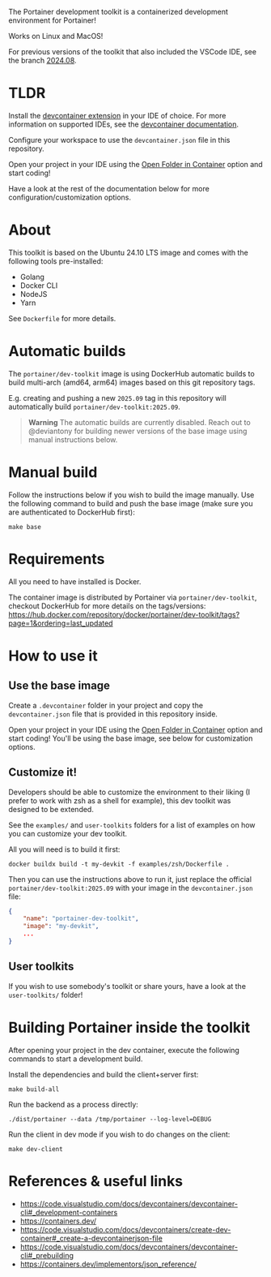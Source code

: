 The Portainer development toolkit is a containerized development environment for Portainer!

Works on Linux and MacOS!

For previous versions of the toolkit that also included the VSCode IDE, see the branch [2024.08](https://github.com/portainer/dev-toolkit/tree/2024.08).

# TLDR

Install the [devcontainer extension](https://marketplace.visualstudio.com/items?itemName=ms-vscode-remote.remote-containers) in your IDE of choice. For more information on supported IDEs, see the [devcontainer documentation](https://containers.dev/supporting#editors).

Configure your workspace to use the `devcontainer.json` file in this repository.

Open your project in your IDE using the <u>Open Folder in Container</u> option and start coding!

Have a look at the rest of the documentation below for more configuration/customization options.

# About

This toolkit is based on the Ubuntu 24.10 LTS image and comes with the following tools pre-installed:

* Golang
* Docker CLI
* NodeJS
* Yarn

See `Dockerfile` for more details.

# Automatic builds

The `portainer/dev-toolkit` image is using DockerHub automatic builds to build multi-arch (amd64, arm64) images based on this git repository tags.

E.g. creating and pushing a new `2025.09` tag in this repository will automatically build `portainer/dev-toolkit:2025.09`.

> **Warning**
> The automatic builds are currently disabled. Reach out to @deviantony for building newer versions of the base image using manual instructions below.

# Manual build

Follow the instructions below if you wish to build the image manually.
Use the following command to build and push the base image (make sure you are authenticated to DockerHub first):

```
make base
```

# Requirements

All you need to have installed is Docker.

The container image is distributed by Portainer via `portainer/dev-toolkit`, checkout DockerHub for more details on the tags/versions: https://hub.docker.com/repository/docker/portainer/dev-toolkit/tags?page=1&ordering=last_updated

# How to use it

## Use the base image

Create a `.devcontainer` folder in your project and copy the `devcontainer.json` file that is provided in this repository inside.

Open your project in your IDE using the <u>Open Folder in Container</u> option and start coding! You'll be using the base image, see below for customization options.

## Customize it!

Developers should be able to customize the environment to their liking (I prefer to work with zsh as a shell for example), this dev toolkit was designed to be extended.

See the `examples/` and `user-toolkits` folders for a list of examples on how you can customize your dev toolkit.

All you will need is to build it first:

```
docker buildx build -t my-devkit -f examples/zsh/Dockerfile .
```

Then you can use the instructions above to run it, just replace the official `portainer/dev-toolkit:2025.09` with your image in the `devcontainer.json` file:

```json
{
	"name": "portainer-dev-toolkit",
	"image": "my-devkit",
	...
}
```

## User toolkits

If you wish to use somebody's toolkit or share yours, have a look at the `user-toolkits/` folder!

# Building Portainer inside the toolkit

After opening your project in the dev container, execute the following commands to start a development build.

Install the dependencies and build the client+server first:

```
make build-all
```

Run the backend as a process directly:

```
./dist/portainer --data /tmp/portainer --log-level=DEBUG
```

Run the client in dev mode if you wish to do changes on the client:

```
make dev-client
```

# References & useful links

* https://code.visualstudio.com/docs/devcontainers/devcontainer-cli#_development-containers
* https://containers.dev/
* https://code.visualstudio.com/docs/devcontainers/create-dev-container#_create-a-devcontainerjson-file
* https://code.visualstudio.com/docs/devcontainers/devcontainer-cli#_prebuilding
* https://containers.dev/implementors/json_reference/
